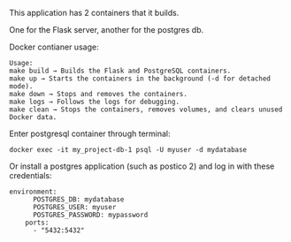 This application has 2 containers that it builds.

One for the Flask server, another for the postgres db.

Docker contianer usage:
```
Usage:
make build → Builds the Flask and PostgreSQL containers.
make up → Starts the containers in the background (-d for detached mode).
make down → Stops and removes the containers.
make logs → Follows the logs for debugging.
make clean → Stops the containers, removes volumes, and clears unused Docker data.
```

Enter postgresql container through terminal:

`docker exec -it my_project-db-1 psql -U myuser -d mydatabase`

Or install a postgres application (such as postico 2) and log in with these credentials:
```
environment:
      POSTGRES_DB: mydatabase
      POSTGRES_USER: myuser
      POSTGRES_PASSWORD: mypassword
    ports:
      - "5432:5432"
```



